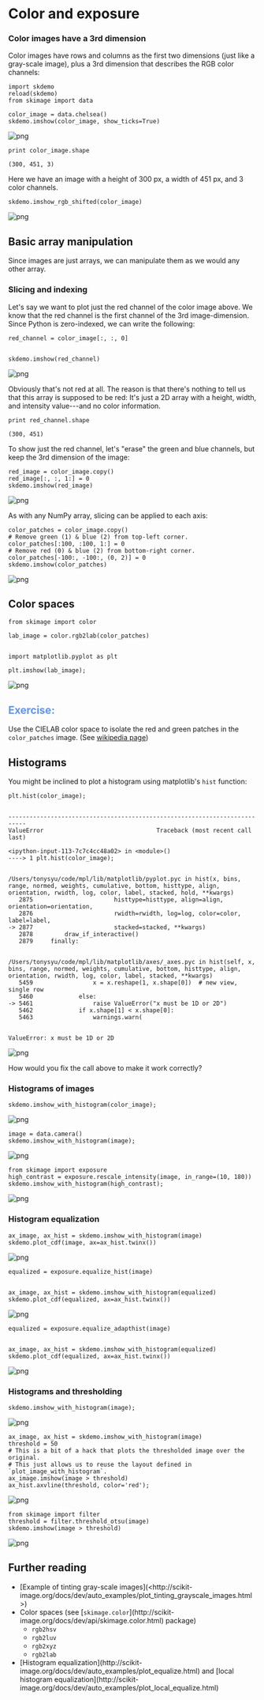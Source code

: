 
# Color and exposure

### Color images have a 3rd dimension

Color images have rows and columns as the first two dimensions (just like a
gray-scale image), plus a 3rd dimension that describes the RGB color channels:


    import skdemo
    reload(skdemo)
    from skimage import data
    
    color_image = data.chelsea()
    skdemo.imshow(color_image, show_ticks=True)


![png](0_color_and_exposure_files/0_color_and_exposure_3_0.png)



    print color_image.shape

    (300, 451, 3)


Here we have an image with a height of 300 px, a width of 451 px, and 3 color
channels.


    skdemo.imshow_rgb_shifted(color_image)


![png](0_color_and_exposure_files/0_color_and_exposure_6_0.png)


## Basic array manipulation

Since images are just arrays, we can manipulate them as we would any other
array.

### Slicing and indexing

Let's say we want to plot just the red channel of the color image above. We know
that the red channel is the first channel of the 3rd image-dimension. Since
Python is zero-indexed, we can write the following:


    red_channel = color_image[:, :, 0]


    skdemo.imshow(red_channel)


![png](0_color_and_exposure_files/0_color_and_exposure_12_0.png)


Obviously that's not red at all. The reason is that there's nothing to tell us
that this array is supposed to be red: It's just a 2D array with a height,
width, and intensity value---and no color information.



    print red_channel.shape

    (300, 451)



To show just the red channel, let's "erase" the green and blue channels, but
keep the 3rd dimension of the image:


    red_image = color_image.copy()
    red_image[:, :, 1:] = 0
    skdemo.imshow(red_image)


![png](0_color_and_exposure_files/0_color_and_exposure_16_0.png)


As with any NumPy array, slicing can be applied to each axis:


    color_patches = color_image.copy()
    # Remove green (1) & blue (2) from top-left corner.
    color_patches[:100, :100, 1:] = 0
    # Remove red (0) & blue (2) from bottom-right corner.
    color_patches[-100:, -100:, (0, 2)] = 0
    skdemo.imshow(color_patches)


![png](0_color_and_exposure_files/0_color_and_exposure_18_0.png)


## Color spaces


    from skimage import color
    
    lab_image = color.rgb2lab(color_patches)


    import matplotlib.pyplot as plt
    
    plt.imshow(lab_image);


![png](0_color_and_exposure_files/0_color_and_exposure_21_0.png)


## <span style="color:cornflowerblue">Exercise:</span>

Use the CIELAB color space to isolate the red and green patches in the
`color_patches` image. (See [wikipedia
page](http://en.wikipedia.org/wiki/Lab_colorspace))

## Histograms

You might be inclined to plot a histogram using matplotlib's `hist` function:


    plt.hist(color_image);


    ---------------------------------------------------------------------------
    ValueError                                Traceback (most recent call last)

    <ipython-input-113-7c7c4cc48a02> in <module>()
    ----> 1 plt.hist(color_image);
    

    /Users/tonysyu/code/mpl/lib/matplotlib/pyplot.pyc in hist(x, bins, range, normed, weights, cumulative, bottom, histtype, align, orientation, rwidth, log, color, label, stacked, hold, **kwargs)
       2875                       histtype=histtype, align=align, orientation=orientation,
       2876                       rwidth=rwidth, log=log, color=color, label=label,
    -> 2877                       stacked=stacked, **kwargs)
       2878         draw_if_interactive()
       2879     finally:


    /Users/tonysyu/code/mpl/lib/matplotlib/axes/_axes.pyc in hist(self, x, bins, range, normed, weights, cumulative, bottom, histtype, align, orientation, rwidth, log, color, label, stacked, **kwargs)
       5459                 x = x.reshape(1, x.shape[0])  # new view, single row
       5460             else:
    -> 5461                 raise ValueError("x must be 1D or 2D")
       5462             if x.shape[1] < x.shape[0]:
       5463                 warnings.warn(


    ValueError: x must be 1D or 2D



![png](0_color_and_exposure_files/0_color_and_exposure_26_1.png)


How would you fix the call above to make it work correctly?

### Histograms of images


    skdemo.imshow_with_histogram(color_image);


![png](0_color_and_exposure_files/0_color_and_exposure_29_0.png)



    image = data.camera()
    skdemo.imshow_with_histogram(image);


![png](0_color_and_exposure_files/0_color_and_exposure_30_0.png)



    from skimage import exposure
    high_contrast = exposure.rescale_intensity(image, in_range=(10, 180))
    skdemo.imshow_with_histogram(high_contrast);


![png](0_color_and_exposure_files/0_color_and_exposure_31_0.png)


### Histogram equalization


    ax_image, ax_hist = skdemo.imshow_with_histogram(image)
    skdemo.plot_cdf(image, ax=ax_hist.twinx())


![png](0_color_and_exposure_files/0_color_and_exposure_33_0.png)



    equalized = exposure.equalize_hist(image)


    ax_image, ax_hist = skdemo.imshow_with_histogram(equalized)
    skdemo.plot_cdf(equalized, ax=ax_hist.twinx())


![png](0_color_and_exposure_files/0_color_and_exposure_35_0.png)



    equalized = exposure.equalize_adapthist(image)


    ax_image, ax_hist = skdemo.imshow_with_histogram(equalized)
    skdemo.plot_cdf(equalized, ax=ax_hist.twinx())


![png](0_color_and_exposure_files/0_color_and_exposure_37_0.png)


### Histograms and thresholding


    skdemo.imshow_with_histogram(image);


![png](0_color_and_exposure_files/0_color_and_exposure_39_0.png)



    ax_image, ax_hist = skdemo.imshow_with_histogram(image)
    threshold = 50
    # This is a bit of a hack that plots the thresholded image over the original.
    # This just allows us to reuse the layout defined in `plot_image_with_histogram`.
    ax_image.imshow(image > threshold)
    ax_hist.axvline(threshold, color='red');


![png](0_color_and_exposure_files/0_color_and_exposure_40_0.png)



    from skimage import filter
    threshold = filter.threshold_otsu(image)
    skdemo.imshow(image > threshold)


![png](0_color_and_exposure_files/0_color_and_exposure_41_0.png)


## Further reading

* [Example of tinting gray-scale images](<http://scikit-
image.org/docs/dev/auto_examples/plot_tinting_grayscale_images.html>)
* Color spaces (see [`skimage.color`](http://scikit-
image.org/docs/dev/api/skimage.color.html) package)
  - `rgb2hsv`
  - `rgb2luv`
  - `rgb2xyz`
  - `rgb2lab`
* [Histogram equalization](http://scikit-
image.org/docs/dev/auto_examples/plot_equalize.html) and [local histogram
equalization](http://scikit-
image.org/docs/dev/auto_examples/plot_local_equalize.html)
